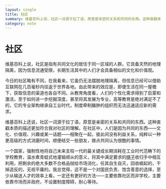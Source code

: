 ```yaml
---
layout: single
title: 社区
summary: 维基百科上说，社区一词源于拉丁语，原意是亲密的关系和共同的东西。这种直戳本质的描述更加符合我对社区的理解。
category: note
---
```


# 社区

维基百科上说，社区是指有共同文化的居住于同一区域的人群。它具备天然的地理隔离，因为信息流通受限，长期生活其中的人们才会具备相似的文化和价值观。

今日的社区略有不同，在我看来，它虽仍无法摆脱地理隔离，但信息已经可以借助互联网在几百毫秒内往返于世界各地。由此带来的效应是，即便生活在同一屋檐下，获取信息的渠道也各自不同。从教育角度看，人们的个性化需求得到了启蒙和激活，至于如何进一步挖掘深度，甚至将其发展为专业，高等教育是绝对满足不了的，它的专业架构继承自工业时代，制度牵制臃肿的组织而无法迅速适应新的需求。

维基百科上还说，社区一词源于拉丁语，原意是亲密的关系和共同的东西。这种直戳本质的描述更加符合我对社区的理解。在社区中，人们是因为共同的东西——文化、价值观、兴趣或某一话题——相聚在一起，彼此间没有利益关系，纯粹以一种更高级的方式消磨时间，顺便结交一些朋友，做点共同认为很酷的事情。

一个国家，强制性地将自己未来支柱一代的最关键成长期消耗在工业时代范畴下的学校教育，温水煮青蛙式地灌输顺从的意义，将其中满足要求的[棋子](/note/cards.html)收归手中相互利用，把剩余的绝大多数不合格品抛给市场消化，任其自生自灭，回收崛起的，干掉造反的，无视平庸的。我总觉得，这不是一个对国民负责、饱含善意的选择，至少从输送人才的效率上看，一定还有更好的方法——主要依靠社区而非学校，主要依靠市场而非政府，不设置制度障碍，耐心等待。

